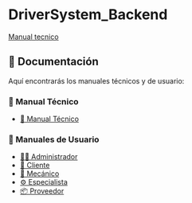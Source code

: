 ﻿# DriverSystem_Backend
 [Manual tecnico ](https://docs.google.com/document/d/19J8wHJLTIlDdk5lkwZJn6fiQXHnTUgThnfT_q4MUBcw/edit?tab=t.0)


## 📑 Documentación

Aquí encontrarás los manuales técnicos y de usuario:

### 🔧 Manual Técnico
- [📘 Manual Técnico](https://docs.google.com/document/d/19J8wHJLTIlDdk5lkwZJn6fiQXHnTUgThnfT_q4MUBcw/edit?tab=t.0)

### 👥 Manuales de Usuario
- [👨‍💼 Administrador](https://drive.google.com/file/d/1jJus2jEBNG1hDDsdo-nyDHxF-GNZGfOU/view?usp=drive_link)
- [🛒 Cliente](https://drive.google.com/file/d/1vZrqEHrNBgBPkHEpS36XjGaZs02r9c73/view?usp=drive_link)
- [🔧 Mecánico](https://drive.google.com/file/d/1c4ubhUHij0gxsVPWAhqh53TvcR5U4jEH/view?usp=drive_link)
- [⚙️ Especialista](https://drive.google.com/file/d/1GwD2vA9j9LhYhvR3mloMUs7garsp83zI/view?usp=drive_link)
- [📦 Proveedor](https://drive.google.com/file/d/1S-lV-lwB3BScbNEhD3L-WmXX4kM4D8mg/view?usp=drive_link)
